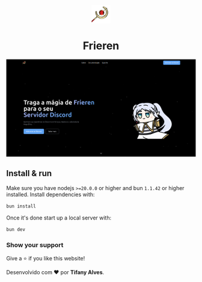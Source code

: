 <p align="center">
  <img src="/public/favicon.ico" width="50" alt="Logo" />
</p>
<h1 align="center">Frieren</h1>

[![Site preview](/public/assets/frierenTemplate.png)](https://pinuya.site)

## Install & run

Make sure you have nodejs `>=20.0.0` or higher and bun `1.1.42` or higher installed. Install dependencies with:

```bash
bun install
```

Once it's done start up a local server with:

```bash
bun dev
```

### Show your support

Give a ⭐ if you like this website!

Desenvolvido com ❤️ por **Tifany Alves**.
